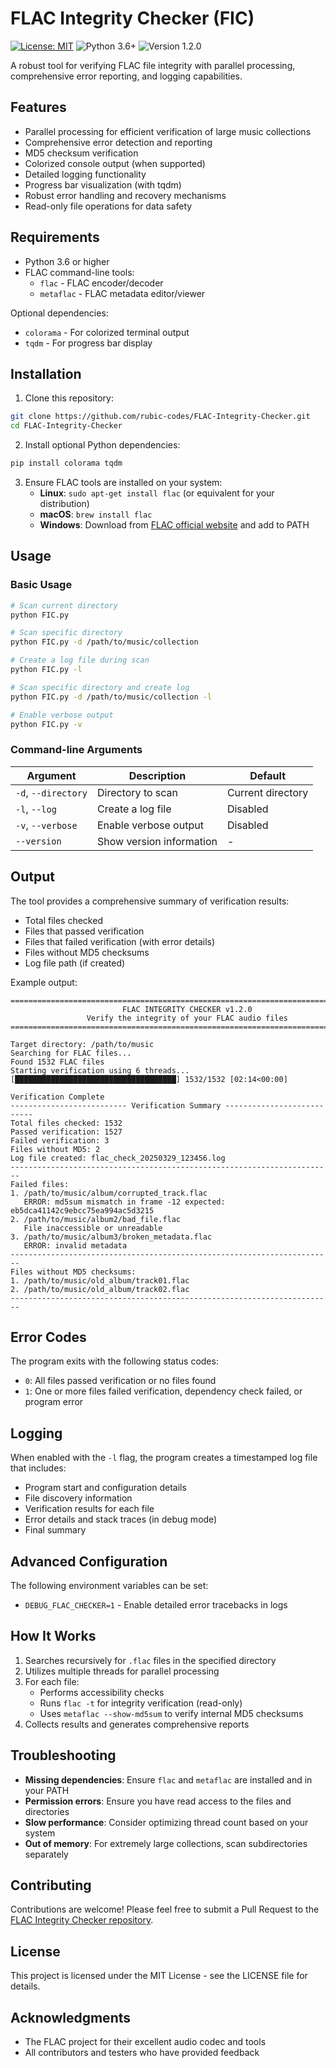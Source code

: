 # FLAC Integrity Checker (FIC)

[![License: MIT](https://img.shields.io/badge/License-MIT-blue.svg)](https://opensource.org/licenses/MIT)
![Python 3.6+](https://img.shields.io/badge/python-3.6+-green.svg)
![Version 1.2.0](https://img.shields.io/badge/version-1.2.0-orange)

A robust tool for verifying FLAC file integrity with parallel processing, comprehensive error reporting, and logging capabilities.

## Features

- Parallel processing for efficient verification of large music collections
- Comprehensive error detection and reporting
- MD5 checksum verification
- Colorized console output (when supported)
- Detailed logging functionality
- Progress bar visualization (with tqdm)
- Robust error handling and recovery mechanisms
- Read-only file operations for data safety

## Requirements

- Python 3.6 or higher
- FLAC command-line tools:
  - `flac` - FLAC encoder/decoder
  - `metaflac` - FLAC metadata editor/viewer

Optional dependencies:
- `colorama` - For colorized terminal output
- `tqdm` - For progress bar display

## Installation

1. Clone this repository:
```bash
git clone https://github.com/rubic-codes/FLAC-Integrity-Checker.git
cd FLAC-Integrity-Checker
```

2. Install optional Python dependencies:
```bash
pip install colorama tqdm
```

3. Ensure FLAC tools are installed on your system:
   - **Linux**: `sudo apt-get install flac` (or equivalent for your distribution)
   - **macOS**: `brew install flac`
   - **Windows**: Download from [FLAC official website](https://xiph.org/flac/download.html) and add to PATH

## Usage

### Basic Usage

```bash
# Scan current directory
python FIC.py

# Scan specific directory
python FIC.py -d /path/to/music/collection

# Create a log file during scan
python FIC.py -l

# Scan specific directory and create log
python FIC.py -d /path/to/music/collection -l

# Enable verbose output
python FIC.py -v
```

### Command-line Arguments

| Argument | Description | Default |
|----------|-------------|---------|
| `-d`, `--directory` | Directory to scan | Current directory |
| `-l`, `--log` | Create a log file | Disabled |
| `-v`, `--verbose` | Enable verbose output | Disabled |
| `--version` | Show version information | - |

## Output

The tool provides a comprehensive summary of verification results:

- Total files checked
- Files that passed verification
- Files that failed verification (with error details)
- Files without MD5 checksums
- Log file path (if created)

Example output:
```
==================================================================================
                         FLAC INTEGRITY CHECKER v1.2.0                         
                 Verify the integrity of your FLAC audio files                 
==================================================================================

Target directory: /path/to/music
Searching for FLAC files...
Found 1532 FLAC files
Starting verification using 6 threads...
[████████████████████████████████████] 1532/1532 [02:14<00:00]

Verification Complete
-------------------------- Verification Summary ---------------------------
Total files checked: 1532
Passed verification: 1527
Failed verification: 3
Files without MD5: 2
Log file created: flac_check_20250329_123456.log
------------------------------------------------------------------------
Failed files:
1. /path/to/music/album/corrupted_track.flac
   ERROR: md5sum mismatch in frame -12 expected: eb5dca41142c9ebcc75ea994ac5d3215
2. /path/to/music/album2/bad_file.flac
   File inaccessible or unreadable
3. /path/to/music/album3/broken_metadata.flac
   ERROR: invalid metadata
------------------------------------------------------------------------
Files without MD5 checksums:
1. /path/to/music/old_album/track01.flac
2. /path/to/music/old_album/track02.flac
------------------------------------------------------------------------
```

## Error Codes

The program exits with the following status codes:
- `0`: All files passed verification or no files found
- `1`: One or more files failed verification, dependency check failed, or program error

## Logging

When enabled with the `-l` flag, the program creates a timestamped log file that includes:
- Program start and configuration details
- File discovery information
- Verification results for each file
- Error details and stack traces (in debug mode)
- Final summary

## Advanced Configuration

The following environment variables can be set:
- `DEBUG_FLAC_CHECKER=1` - Enable detailed error tracebacks in logs

## How It Works

1. Searches recursively for `.flac` files in the specified directory
2. Utilizes multiple threads for parallel processing
3. For each file:
   - Performs accessibility checks
   - Runs `flac -t` for integrity verification (read-only)
   - Uses `metaflac --show-md5sum` to verify internal MD5 checksums
4. Collects results and generates comprehensive reports

## Troubleshooting

- **Missing dependencies**: Ensure `flac` and `metaflac` are installed and in your PATH
- **Permission errors**: Ensure you have read access to the files and directories
- **Slow performance**: Consider optimizing thread count based on your system
- **Out of memory**: For extremely large collections, scan subdirectories separately

## Contributing

Contributions are welcome! Please feel free to submit a Pull Request to the [FLAC Integrity Checker repository](https://github.com/rubic-codes/FLAC-Integrity-Checker).

## License

This project is licensed under the MIT License - see the LICENSE file for details.

## Acknowledgments

- The FLAC project for their excellent audio codec and tools
- All contributors and testers who have provided feedback
